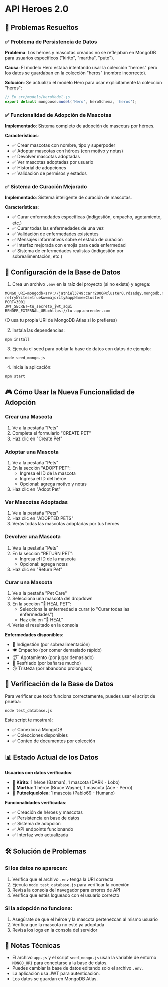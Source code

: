 # API Heroes 2.0

## 🎯 Problemas Resueltos

### ✅ Problema de Persistencia de Datos
**Problema**: Los héroes y mascotas creados no se reflejaban en MongoDB para usuarios específicos ("kirito", "martha", "puto").

**Causa**: El modelo Hero estaba intentando usar la colección "heroes" pero los datos se guardaban en la colección "heros" (nombre incorrecto).

**Solución**: Se actualizó el modelo Hero para usar explícitamente la colección "heros":
```javascript
// En src/models/heroModel.js
export default mongoose.model('Hero', heroSchema, 'heros');
```

### ✅ Funcionalidad de Adopción de Mascotas
**Implementado**: Sistema completo de adopción de mascotas por héroes.

**Características**:
- ✅ Crear mascotas con nombre, tipo y superpoder
- ✅ Adoptar mascotas con héroes (con motivo y notas)
- ✅ Devolver mascotas adoptadas
- ✅ Ver mascotas adoptadas por usuario
- ✅ Historial de adopciones
- ✅ Validación de permisos y estados

### ✅ Sistema de Curación Mejorado
**Implementado**: Sistema inteligente de curación de mascotas.

**Características**:
- ✅ Curar enfermedades específicas (indigestión, empacho, agotamiento, etc.)
- ✅ Curar todas las enfermedades de una vez
- ✅ Validación de enfermedades existentes
- ✅ Mensajes informativos sobre el estado de curación
- ✅ Interfaz mejorada con emojis para cada enfermedad
- ✅ Sistema de enfermedades realistas (indigestión por sobrealimentación, etc.)

## 🚀 Configuración de la Base de Datos

1. Crea un archivo `.env` en la raíz del proyecto (si no existe) y agrega:

```
MONGO_URI=mongodb+srv://jatniel3749:carr2006@cluster0.rdzadqy.mongodb.net/?retryWrites=true&w=majority&appName=Cluster0
PORT=3001
JWT_SECRET=tu_secreto_jwt_aqui
RENDER_EXTERNAL_URL=https://tu-app.onrender.com
```

(O usa tu propia URI de MongoDB Atlas si lo prefieres)

2. Instala las dependencias:

```
npm install
```

3. Ejecuta el seed para poblar la base de datos con datos de ejemplo:

```
node seed_mongo.js
```

4. Inicia la aplicación:

```
npm start
```

## 🎮 Cómo Usar la Nueva Funcionalidad de Adopción

### Crear una Mascota
1. Ve a la pestaña "Pets"
2. Completa el formulario "CREATE PET"
3. Haz clic en "Create Pet"

### Adoptar una Mascota
1. Ve a la pestaña "Pets"
2. En la sección "ADOPT PET":
   - Ingresa el ID de la mascota
   - Ingresa el ID del héroe
   - Opcional: agrega motivo y notas
3. Haz clic en "Adopt Pet"

### Ver Mascotas Adoptadas
1. Ve a la pestaña "Pets"
2. Haz clic en "ADOPTED PETS"
3. Verás todas las mascotas adoptadas por tus héroes

### Devolver una Mascota
1. Ve a la pestaña "Pets"
2. En la sección "RETURN PET":
   - Ingresa el ID de la mascota
   - Opcional: agrega notas
3. Haz clic en "Return Pet"

### Curar una Mascota
1. Ve a la pestaña "Pet Care"
2. Selecciona una mascota del dropdown
3. En la sección "💊 HEAL PET":
   - Selecciona la enfermedad a curar (o "Curar todas las enfermedades")
   - Haz clic en "💊 HEAL"
4. Verás el resultado en la consola

**Enfermedades disponibles**:
- 🤢 Indigestión (por sobrealimentación)
- 🍽️ Empacho (por comer demasiado rápido)
- 😴 Agotamiento (por jugar demasiado)
- 🤧 Resfriado (por bañarse mucho)
- 😢 Tristeza (por abandono prolongado)

## 🔧 Verificación de la Base de Datos

Para verificar que todo funciona correctamente, puedes usar el script de prueba:

```
node test_database.js
```

Este script te mostrará:
- ✅ Conexión a MongoDB
- ✅ Colecciones disponibles
- ✅ Conteo de documentos por colección

## 📊 Estado Actual de los Datos

**Usuarios con datos verificados**:
- 👤 **Kirito**: 1 héroe (Batman), 1 mascota (DARK - Lobo)
- 👤 **Martha**: 1 héroe (Bruce Wayne), 1 mascota (Ace - Perro)
- 👤 **Putoelquelolea**: 1 mascota (Pablo69 - Humano)

**Funcionalidades verificadas**:
- ✅ Creación de héroes y mascotas
- ✅ Persistencia en base de datos
- ✅ Sistema de adopción
- ✅ API endpoints funcionando
- ✅ Interfaz web actualizada

## 🛠️ Solución de Problemas

### Si los datos no aparecen:
1. Verifica que el archivo `.env` tenga la URI correcta
2. Ejecuta `node test_database.js` para verificar la conexión
3. Revisa la consola del navegador para errores de API
4. Verifica que estés logueado con el usuario correcto

### Si la adopción no funciona:
1. Asegúrate de que el héroe y la mascota pertenezcan al mismo usuario
2. Verifica que la mascota no esté ya adoptada
3. Revisa los logs en la consola del servidor

## 📝 Notas Técnicas
- El archivo `app.js` y el script `seed_mongo.js` usan la variable de entorno `MONGO_URI` para conectarse a la base de datos.
- Puedes cambiar la base de datos editando solo el archivo `.env`.
- La aplicación usa JWT para autenticación.
- Los datos se guardan en MongoDB Atlas. 